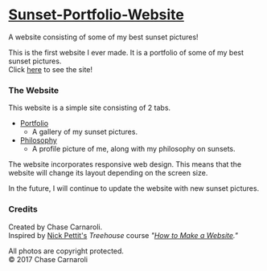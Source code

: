 # [Sunset-Portfolio-Website](https://chasec99.github.io/sunsets)
A website consisting of some of my best sunset pictures!

This is the first website I ever made. It is a portfolio of some of my best sunset pictures.  
Click [here](https://chasec99.github.io/sunsets) to see the site!

### The Website
This website is a simple site consisting of 2 tabs.
  - [Portfolio](https://chasec99.github.io/sunsets)
    - A gallery of my sunset pictures.  
  - [Philosophy](https://chasec99.github.io/sunsets/about.html)
    - A profile picture of me, along with my philosophy on sunsets.

The website incorporates responsive web design. This means that the website will change its layout depending on the screen size.

In the future, I will continue to update the website with new sunset pictures.

### Credits
Created by Chase Carnaroli.  
Inspired by [Nick Pettit's](http://nickpettit.com) *Treehouse* course *"[How to Make a Website](https://teamtreehouse.com/library/how-to-make-a-website)."*

All photos are copyright protected.  
&copy; 2017 Chase Carnaroli  
